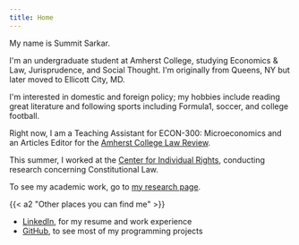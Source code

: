 ```yaml
---
title: Home
---
```


My name is Summit Sarkar.

I'm an undergraduate student at Amherst College, studying Economics & Law, Jurisprudence, and Social Thought.
I'm originally from Queens, NY but later moved to Ellicott City, MD.

I'm interested in domestic and foreign policy; my hobbies include reading great literature and following sports including Formula1, soccer, and college football.

Right now, I am a Teaching Assistant for ECON-300: Microeconomics and an Articles Editor for the [Amherst College Law Review](https://amherstlawreview.wordpress.com/).

This summer, I worked at the [Center for Individual Rights](https://en.wikipedia.org/wiki/Center_for_Individual_Rights), conducting research concerning Constitutional Law.

To see my academic work, go to [my research page](/research).

{{< a2 "Other places you can find me" >}}

- [LinkedIn](https://www.linkedin.com/in/summit-sarkar/), for my resume and work experience
- [GitHub](https://github.com/ssharker21), to see most of my programming projects
